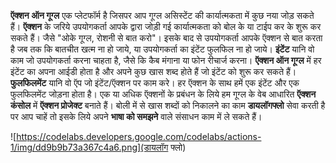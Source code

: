 **ऍक्शन ऑन गूग्ल** एक प्लेटफॉर्म है जिसपर आप गूग्ल असिस्टेंट की कार्यात्मकता में कुछ नया जोड़ सकते हैं। **ऍक्शन** के जरिये उपयोगकर्ता आपके द्वारा जोड़ी गई कार्यात्मकता को बोल के या टाईप कर के शुरू कर सकते हैं। जैसे "ओके गूग्ल, रोशनी से बात करो"। इसके बाद से उपयोगकर्ता आपके ऍक्शन से बात करता है जब तक कि बातचीत खत्म ना हो जाये, या उपयोगकर्ता का इंटेंट फुलफिल ना हो जाये। **इंटेंट** यानि वो काम जो उपयोगकर्ता करना चाहता है, जैसे कि कैब मंगाना या फोन रीचार्ज करना। **ऍक्शन ऑन गूग्ल** में हर इंटेंट का अपना आईडी होता है और अपने कुछ खास शब्द होते हैं जो इंटेंट को शुरू कर सकते हैं। **फुलफिलमेंट** यानि वो ऍप जो इंटेंट/ऍक्शन पर काम करे। हर ऍक्शन के साथ हमें एक इंटेंट और एक फुलफिलमेंट जोड़ना होता है। एक या अधिक ऍक्शनों के प्रबंधन के लिये हम गूग्ल के वेब आधारित **ऍक्शन कंसोल** में **ऍक्शन प्रोजेक्ट** बनाते हैं। बोली में से खास शब्दों को निकालने का काम **डायलॉगफ्लो** सेवा करती है पर आप चाहें तो इसके लिये अपने **भाषा को समझने** वाले संसाधन काम में ले सकते हैं।

![https://codelabs.developers.google.com/codelabs/actions-1/img/dd9b9b73a367c4a6.png](डायलॉग फ्लो)
